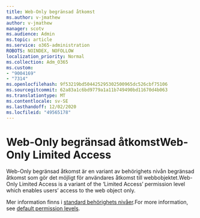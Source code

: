 ```yaml
---
title: Web-Only begränsad åtkomst
ms.author: v-jmathew
author: v-jmathew
manager: scotv
ms.audience: Admin
ms.topic: article
ms.service: o365-administration
ROBOTS: NOINDEX, NOFOLLOW
localization_priority: Normal
ms.collection: Adm_O365
ms.custom:
- "9004169"
- "7314"
ms.openlocfilehash: 9f53219bd504425295302500965dc526cbf75106
ms.sourcegitcommit: 62a83a1c6bd9779a1a11b749490bd11670d4b063
ms.translationtype: MT
ms.contentlocale: sv-SE
ms.lasthandoff: 12/02/2020
ms.locfileid: "49565178"
---
```

# <a name="web-only-limited-access"></a><span data-ttu-id="78a25-102">Web-Only begränsad åtkomst</span><span class="sxs-lookup"><span data-stu-id="78a25-102">Web-Only Limited Access</span></span>

<span data-ttu-id="78a25-103">Web-Only begränsad åtkomst är en variant av behörighets nivån begränsad åtkomst som gör det möjligt för användares åtkomst till webbobjektet.</span><span class="sxs-lookup"><span data-stu-id="78a25-103">Web-Only Limited Access is a variant of the ‘Limited Access’ permission level which enables users’ access to the web object only.</span></span>

<span data-ttu-id="78a25-104">Mer information finns i [standard behörighets nivåer](https://docs.microsoft.com/sharepoint/understanding-permission-levels#default-permission-levels).</span><span class="sxs-lookup"><span data-stu-id="78a25-104">For more information, see [default permission levels](https://docs.microsoft.com/sharepoint/understanding-permission-levels#default-permission-levels).</span></span>
